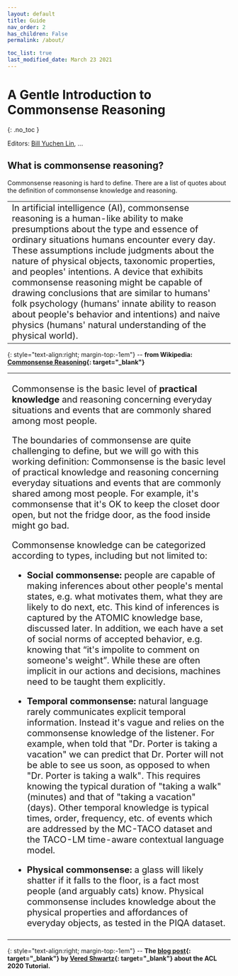 ```yaml
---
layout: default
title: Guide
nav_order: 2
has_children: False
permalink: /about/

toc_list: true
last_modified_date: March 23 2021
---
```




# A Gentle Introduction to Commonsense Reasoning
{: .no_toc }

Editors: [Bill Yuchen Lin](https://yuchenlin.xyz/), ...


<style>
td{
    font-size: 15pt;
}
</style>

## What is commonsense reasoning?

Commonsense reasoning is hard to define. There are a list of quotes about the definition of commonsense knowledge and reasoning. 


<table>
<td markdown="block" class="fs-4">
In artificial intelligence (AI), commonsense reasoning is a human-like ability to make presumptions about the type and essence of ordinary situations humans encounter every day. These assumptions include judgments about the nature of physical objects, taxonomic properties, and peoples' intentions. A device that exhibits commonsense reasoning might be capable of drawing conclusions that are similar to humans' folk psychology (humans' innate ability to reason about people's behavior and intentions) and naive physics (humans' natural understanding of the physical world).
</td>
</table>

{: style="text-align:right; margin-top:-1em"}
-- **from Wikipedia: [Commonsense Reasoning](https://en.wikipedia.org/wiki/Commonsense_reasoning){: target="_blank"}**

<table>
<td markdown="block" class="fs-4">

Commonsense is the basic level of **practical knowledge** and reasoning concerning everyday situations and events that are commonly shared among most people.  

The boundaries of commonsense are quite challenging to define, but we will go with this working definition:
Commonsense is the basic level of practical knowledge and reasoning concerning everyday situations and events that are commonly shared among most people. 
For example, it's commonsense that it's OK to keep the closet door open, but not the fridge door, as the food inside might go bad. 

Commonsense knowledge can be categorized according to types, including but not limited to:

- **Social commonsense:** people are capable of making inferences about other people's mental states, e.g. what motivates them, what they are likely to do next, etc. This kind of inferences is captured by the ATOMIC knowledge base, discussed later. In addition, we each have a set of social norms of accepted behavior, e.g. knowing that “it's impolite to comment on someone's weight”. While these are often implicit in our actions and decisions, machines need to be taught them explicitly. 

- **Temporal commonsense:** natural language rarely communicates explicit temporal information. Instead it's vague and relies on the commonsense knowledge of the listener. For example, when told that "Dr. Porter is taking a vacation" we can predict that Dr. Porter will not be able to see us soon, as opposed to when "Dr. Porter is taking a walk". This requires knowing the typical duration of "taking a walk" (minutes) and that of "taking a vacation" (days). Other temporal knowledge is typical times, order, frequency, etc. of events which are addressed by the MC-TACO dataset and the TACO-LM time-aware contextual language model. 

- **Physical commonsense:** a glass will likely shatter if it falls to the floor, is a fact most people (and arguably cats) know. Physical commonsense includes knowledge about the physical properties and affordances of everyday objects, as tested in the PIQA dataset.
</td>
</table>

{: style="text-align:right; margin-top:-1em"}
-- **The [blog post](http://veredshwartz.blogspot.com/2021/01/commonsense-reasoning-for-natural.html){: target="_blank"} by [Vered Shwartz](https://vered1986.github.io/){: target="_blank"} about the ACL 2020 Tutorial.**


 